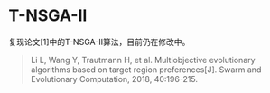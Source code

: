 # T-NSGA-II

复现论文[1]中的T-NSGA-II算法，目前仍在修改中。
>Li L, Wang Y, Trautmann H, et al. Multiobjective evolutionary algorithms based on target region preferences[J]. 
>Swarm and Evolutionary Computation, 2018, 40:196-215.
